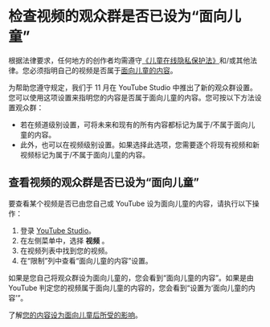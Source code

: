 # 检查视频的观众群是否已设为“面向儿童”

根据法律要求，任何地方的创作者均需遵守[《儿童在线隐私保护法》](https://www.ftc.gov/tips-advice/business-center/guidance/complying-coppa-frequently-asked-questions)和/或其他法律。您必须指明自己的视频是否属于[面向儿童的内容](https://support.google.com/youtube/answer/9528076)。

为帮助您遵守规定，我们于 11 月在 YouTube Studio 中推出了新的观众群设置。您可以使用这项设置来指明您的内容是否属于面向儿童的内容。您可按以下方法设置观众群：

* 若在频道级别设置，可将未来和现有的所有内容都标记为属于/不属于面向儿童的内容。
* 此外，也可以在视频级别设置。如果选择此选项，您需要逐个将现有视频和新视频标记为属于/不属于面向儿童的内容。

## 查看视频的观众群是否已设为“面向儿童”

要查看某个视频是否已由您自己或 YouTube 设为面向儿童的内容，请执行以下操作：

1. 登录 [YouTube Studio](http://studio.youtube.com/)。
2. 在左侧菜单中，选择 **视频** 。
3. 在视频列表中找到您的视频。
4. 在“限制”列中查看“面向儿童的内容”设置。

如果是您自己将观众群设为面向儿童的，您会看到“面向儿童的内容”。如果是由 YouTube 判定您的视频属于面向儿童的内容的，您会看到“设置为‘面向儿童的内容’”。

了解[您的内容设为面向儿童后所受的影响](https://support.google.com/youtube/answer/9527654)。